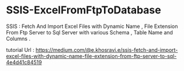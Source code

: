 # SSIS-ExcelFromFtpToDatabase
SSIS : Fetch And Import Excel Files with Dynamic Name , File Extension From Ftp Server to Sql Server with various Schema , Table Name and Columns .

tutorial Url : https://medium.com/@e.khosravi.e/ssis-fetch-and-import-excel-files-with-dynamic-name-file-extension-from-ftp-server-to-sql-4e4d41c84519
